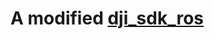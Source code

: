 # A modified [dji_sdk_ros](https://github.com/dji-sdk/onboard/tree/master/Onboard_SDK_Sample/DJI_Onboard_API_ROS_Sample/dji_sdk)